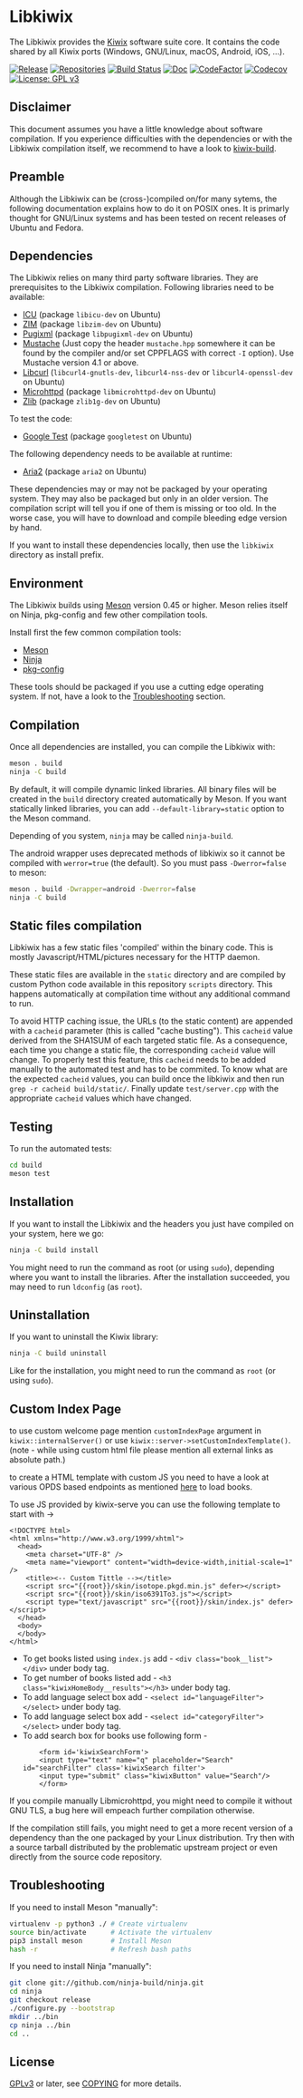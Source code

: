 Libkiwix
========

The Libkiwix provides the [Kiwix](https://kiwix.org) software suite
core. It contains the code shared by all Kiwix ports (Windows,
GNU/Linux, macOS, Android, iOS, ...).

[![Release](https://img.shields.io/github/v/tag/kiwix/libkiwix?label=release&sort=semver)](https://download.kiwix.org/release/libkiwix/)
[![Repositories](https://img.shields.io/repology/repositories/libkiwix?label=repositories)](https://github.com/kiwix/libkiwix/wiki/Repology)
[![Build Status](https://github.com/kiwix/libkiwix/workflows/CI/badge.svg?query=branch%3Amaster)](https://github.com/kiwix/libkiwix/actions?query=branch%3Amaster)
[![Doc](https://readthedocs.org/projects/libkiwix/badge/?style=flat)](https://libkiwix.readthedocs.org/en/latest/?badge=latest)
[![CodeFactor](https://www.codefactor.io/repository/github/kiwix/libkiwix/badge)](https://www.codefactor.io/repository/github/kiwix/libkiwix)
[![Codecov](https://codecov.io/gh/kiwix/libkiwix/branch/master/graph/badge.svg)](https://codecov.io/gh/kiwix/libkiwix)
[![License: GPL v3](https://img.shields.io/badge/License-GPLv3-blue.svg)](https://www.gnu.org/licenses/gpl-3.0)

Disclaimer
----------

This document assumes you have a little knowledge about software
compilation. If you experience difficulties with the dependencies or
with the Libkiwix compilation itself, we recommend to have a look to
[kiwix-build](https://github.com/kiwix/kiwix-build).

Preamble
--------

Although the Libkiwix can be (cross-)compiled on/for many sytems, the
following documentation explains how to do it on POSIX ones. It is
primarly thought for GNU/Linux systems and has been tested on recent
releases of Ubuntu and Fedora.

Dependencies
------------

The Libkiwix relies on many third party software libraries. They are
prerequisites to the Libkiwix compilation. Following libraries need to
be available:
* [ICU](https://site.icu-project.org/) (package `libicu-dev` on Ubuntu)
* [ZIM](https://openzim.org/) (package `libzim-dev` on Ubuntu)
* [Pugixml](https://pugixml.org/) (package `libpugixml-dev` on Ubuntu)
* [Mustache](https://github.com/kainjow/Mustache) (Just copy the
header `mustache.hpp` somewhere it can be found by the compiler and/or
set CPPFLAGS with correct `-I` option). Use Mustache version 4.1 or above.
* [Libcurl](https://curl.se/libcurl) (`libcurl4-gnutls-dev`, `libcurl4-nss-dev` or `libcurl4-openssl-dev` on Ubuntu)
* [Microhttpd](https://www.gnu.org/software/libmicrohttpd) (package `libmicrohttpd-dev` on Ubuntu)
* [Zlib](https://zlib.net/) (package `zlib1g-dev` on Ubuntu)

To test the code:
* [Google Test](https://github.com/google/googletest) (package `googletest` on Ubuntu)

The following dependency needs to be available at runtime:
* [Aria2](https://aria2.github.io/) (package `aria2` on Ubuntu)

These dependencies may or may not be packaged by your operating
system. They may also be packaged but only in an older version. The
compilation script will tell you if one of them is missing or too old.
In the worse case, you will have to download and compile bleeding edge
version by hand.

If you want to install these dependencies locally, then use the
`libkiwix` directory as install prefix.

Environment
-------------

The Libkiwix builds using [Meson](https://mesonbuild.com/) version
0.45 or higher. Meson relies itself on Ninja, pkg-config and few other
compilation tools.

Install first the few common compilation tools:
* [Meson](https://mesonbuild.com/)
* [Ninja](https://ninja-build.org/)
* [pkg-config](https://www.freedesktop.org/wiki/Software/pkg-config/)

These tools should be packaged if you use a cutting edge operating
system. If not, have a look to the [Troubleshooting](#Troubleshooting)
section.

Compilation
-----------

Once all dependencies are installed, you can compile the Libkiwix
with:
```bash
meson . build
ninja -C build
```

By default, it will compile dynamic linked libraries. All binary files
will be created in the `build` directory created automatically by
Meson. If you want statically linked libraries, you can add
`--default-library=static` option to the Meson command.

Depending of you system, `ninja` may be called `ninja-build`.

The android wrapper uses deprecated methods of libkiwix so it cannot be compiled
with `werror=true` (the default). So you must pass `-Dwerror=false` to meson:

```bash
meson . build -Dwrapper=android -Dwerror=false
ninja -C build
```

Static files compilation
------------------------

Libkiwix has a few static files 'compiled' within the binary
code. This is mostly Javascript/HTML/pictures necessary for the HTTP
daemon.

These static files are available in the `static` directory and are
compiled by custom Python code available in this repository `scripts`
directory. This happens automatically at compilation time without any
additional command to run.

To avoid HTTP caching issue, the URLs (to the static content) are
appended with a `cacheid` parameter (this is called "cache
busting"). This `cacheid` value derived from the SHA1SUM of each
targeted static file. As a consequence, each time you change a static
file, the corresponding `cacheid` value will change. To properly test
this feature, this `cacheid` needs to be added manually to the
automated test and has to be commited. To know what are the expected
`cacheid` values, you can build once the libkiwix and then run `grep
-r cacheid build/static/`. Finally update `test/server.cpp` with the
appropriate `cacheid` values which have changed.

Testing
-------

To run the automated tests:
```bash
cd build
meson test
```

Installation
------------

If you want to install the Libkiwix and the headers you just have
compiled on your system, here we go:
```bash
ninja -C build install
```

You might need to run the command as root (or using `sudo`), depending
where you want to install the libraries. After the installation
succeeded, you may need to run `ldconfig` (as `root`).

Uninstallation
--------------

If you want to uninstall the Kiwix library:
```bash
ninja -C build uninstall
```

Like for the installation, you might need to run the command as `root`
(or using `sudo`).

Custom Index Page
-----------------

to use custom welcome page mention `customIndexPage` argument in `kiwix::internalServer()` or use `kiwix::server->setCustomIndexTemplate()`.
(note - while using custom html file please mention all external links as absolute path.)

to create a HTML template with custom JS you need to have a look at various OPDS based endpoints as mentioned [here](https://wiki.kiwix.org/wiki/OPDS) to load books.

To use JS provided by kiwix-serve you can use the following template to start with ->

```
<!DOCTYPE html>
<html xmlns="http://www.w3.org/1999/xhtml">
  <head>
    <meta charset="UTF-8" />
    <meta name="viewport" content="width=device-width,initial-scale=1" />
    <title><-- Custom Tittle --></title>
    <script src="{{root}}/skin/isotope.pkgd.min.js" defer></script>
    <script src="{{root}}/skin/iso6391To3.js"></script>
    <script type="text/javascript" src="{{root}}/skin/index.js" defer></script>
  </head>
  <body>
  </body>
</html>
```

- To get books listed using `index.js` add - `<div class="book__list"></div>` under body tag.
- To get number of books listed add - `<h3 class="kiwixHomeBody__results"></h3>` under body tag.
- To add language select box add - `<select id="languageFilter"></select>` under body tag.
- To add language select box add - `<select id="categoryFilter"></select>` under body tag.
- To add search box for books use following form -
    ```
        <form id='kiwixSearchForm'>
        <input type="text" name="q" placeholder="Search" id="searchFilter" class='kiwixSearch filter'>
        <input type="submit" class="kiwixButton" value="Search"/>
        </form>
    ```


If you compile manually Libmicrohttpd, you might need to compile it
without GNU TLS, a bug here will empeach further compilation
otherwise.

If the compilation still fails, you might need to get a more recent
version of a dependency than the one packaged by your Linux
distribution. Try then with a source tarball distributed by the
problematic upstream project or even directly from the source code
repository.

Troubleshooting
---------------

If you need to install Meson "manually":
```bash
virtualenv -p python3 ./ # Create virtualenv
source bin/activate      # Activate the virtualenv
pip3 install meson       # Install Meson
hash -r                  # Refresh bash paths
```

If you need to install Ninja "manually":
```bash
git clone git://github.com/ninja-build/ninja.git
cd ninja
git checkout release
./configure.py --bootstrap
mkdir ../bin
cp ninja ../bin
cd ..
```

License
-------

[GPLv3](https://www.gnu.org/licenses/gpl-3.0) or later, see
[COPYING](COPYING) for more details.
